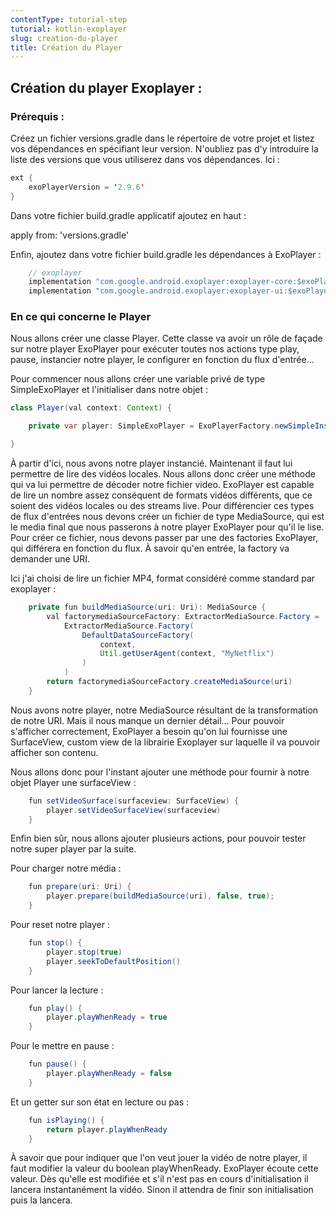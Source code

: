```yaml
---
contentType: tutorial-step
tutorial: kotlin-exoplayer
slug: creation-du-player
title: Création du Player
---
```

## Création du player Exoplayer :

### Prérequis :

Créez un fichier versions.gradle dans le répertoire de votre projet et listez vos dépendances en spécifiant leur version. N'oubliez pas d'y introduire la liste des versions que vous utiliserez dans vos dépendances.
Ici :

```java
ext {
    exoPlayerVersion = '2.9.6'
}
```

Dans votre fichier build.gradle applicatif ajoutez en haut :

apply from: 'versions.gradle'

Enfin, ajoutez dans votre fichier build.gradle les dépendances à ExoPlayer :

```java
    // exoplayer
    implementation "com.google.android.exoplayer:exoplayer-core:$exoPlayerVersion"
    implementation "com.google.android.exoplayer:exoplayer-ui:$exoPlayerVersion"
```

### En ce qui concerne le Player

Nous allons créer une classe Player. Cette classe va avoir un rôle de façade sur notre player ExoPlayer pour exécuter toutes nos actions type play, pause, instancier notre player, le configurer en fonction du flux d'entrée...

Pour commencer nous allons créer une variable privé de type SimpleExoPlayer et l'initialiser dans notre objet :

```java
class Player(val context: Context) {

    private var player: SimpleExoPlayer = ExoPlayerFactory.newSimpleInstance(context)

}
```

À partir d'ici, nous avons notre player instancié. Maintenant il faut lui permettre de lire des vidéos locales. Nous allons donc créer une méthode qui va lui permettre de décoder notre fichier video. ExoPlayer est capable de lire un nombre assez conséquent de formats vidéos différents, que ce soient des vidéos locales ou des streams live. Pour différencier ces types de flux d'entrées nous devons créer un fichier de type MediaSource, qui est le media final que nous passerons à notre player ExoPlayer pour qu'il le lise. Pour créer ce fichier, nous devons passer par une des factories ExoPlayer, qui différera en fonction du flux. À savoir qu'en entrée, la factory va demander une URI.

Ici j'ai choisi de lire un fichier MP4, format considéré comme standard par exoplayer :

```java
    private fun buildMediaSource(uri: Uri): MediaSource {
        val factorymediaSourceFactory: ExtractorMediaSource.Factory =
            ExtractorMediaSource.Factory(
                DefaultDataSourceFactory(
                    context,
                    Util.getUserAgent(context, "MyNetflix")
                )
            )
        return factorymediaSourceFactory.createMediaSource(uri)
    }
```

Nous avons notre player, notre MediaSource résultant de la transformation de notre URI. Mais il nous manque un dernier détail... Pour pouvoir s'afficher correctement, ExoPlayer a besoin qu'on lui fournisse une SurfaceView, custom view de la librairie Exoplayer sur laquelle il va pouvoir afficher son contenu.

Nous allons donc pour l'instant ajouter une méthode pour fournir à notre objet Player une surfaceView :

```java
    fun setVideoSurface(surfaceview: SurfaceView) {
        player.setVideoSurfaceView(surfaceview)
    }
```

Enfin bien sûr, nous allons ajouter plusieurs actions, pour pouvoir tester notre super player par la suite.

Pour charger notre média :

```java
    fun prepare(uri: Uri) {
        player.prepare(buildMediaSource(uri), false, true);
    }
```

Pour reset notre player :

```java
    fun stop() {
        player.stop(true)
        player.seekToDefaultPosition()
    }
```

Pour lancer la lecture :

```java
    fun play() {
        player.playWhenReady = true
    }
```

Pour le mettre en pause :

```java
    fun pause() {
        player.playWhenReady = false
    }
```

Et un getter sur son état en lecture ou pas :

```java
    fun isPlaying() {
        return player.playWhenReady 
    }
```

À savoir que pour indiquer que l'on veut jouer la vidéo de notre player, il faut modifier la valeur du boolean playWhenReady. ExoPlayer écoute cette valeur. Dès qu'elle est modifiée et s'il n'est pas en cours d'initialisation il lancera instantanément la vidéo. Sinon il attendra de finir son initialisation puis la lancera.
